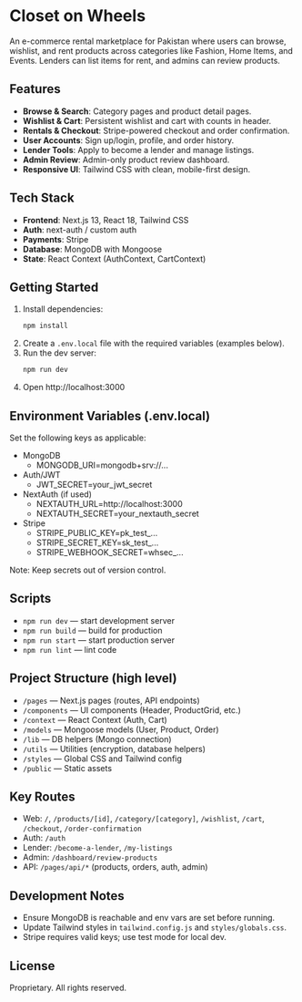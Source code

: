 # Closet on Wheels

An e-commerce rental marketplace for Pakistan where users can browse, wishlist, and rent products across categories like Fashion, Home Items, and Events. Lenders can list items for rent, and admins can review products.

## Features
- **Browse & Search**: Category pages and product detail pages.
- **Wishlist & Cart**: Persistent wishlist and cart with counts in header.
- **Rentals & Checkout**: Stripe-powered checkout and order confirmation.
- **User Accounts**: Sign up/login, profile, and order history.
- **Lender Tools**: Apply to become a lender and manage listings.
- **Admin Review**: Admin-only product review dashboard.
- **Responsive UI**: Tailwind CSS with clean, mobile-first design.

## Tech Stack
- **Frontend**: Next.js 13, React 18, Tailwind CSS
- **Auth**: next-auth / custom auth
- **Payments**: Stripe
- **Database**: MongoDB with Mongoose
- **State**: React Context (AuthContext, CartContext)

## Getting Started

1. Install dependencies:
   ```bash
   npm install
   ```
2. Create a `.env.local` file with the required variables (examples below).
3. Run the dev server:
   ```bash
   npm run dev
   ```
4. Open http://localhost:3000

## Environment Variables (.env.local)
Set the following keys as applicable:

- MongoDB
  - MONGODB_URI=mongodb+srv://...
- Auth/JWT
  - JWT_SECRET=your_jwt_secret
- NextAuth (if used)
  - NEXTAUTH_URL=http://localhost:3000
  - NEXTAUTH_SECRET=your_nextauth_secret
- Stripe
  - STRIPE_PUBLIC_KEY=pk_test_...
  - STRIPE_SECRET_KEY=sk_test_...
  - STRIPE_WEBHOOK_SECRET=whsec_...

Note: Keep secrets out of version control.

## Scripts
- `npm run dev` — start development server
- `npm run build` — build for production
- `npm run start` — start production server
- `npm run lint` — lint code

## Project Structure (high level)
- `/pages` — Next.js pages (routes, API endpoints)
- `/components` — UI components (Header, ProductGrid, etc.)
- `/context` — React Context (Auth, Cart)
- `/models` — Mongoose models (User, Product, Order)
- `/lib` — DB helpers (Mongo connection)
- `/utils` — Utilities (encryption, database helpers)
- `/styles` — Global CSS and Tailwind config
- `/public` — Static assets

## Key Routes
- Web: `/`, `/products/[id]`, `/category/[category]`, `/wishlist`, `/cart`, `/checkout`, `/order-confirmation`
- Auth: `/auth`
- Lender: `/become-a-lender`, `/my-listings`
- Admin: `/dashboard/review-products`
- API: `/pages/api/*` (products, orders, auth, admin)

## Development Notes
- Ensure MongoDB is reachable and env vars are set before running.
- Update Tailwind styles in `tailwind.config.js` and `styles/globals.css`.
- Stripe requires valid keys; use test mode for local dev.

## License
Proprietary. All rights reserved.
